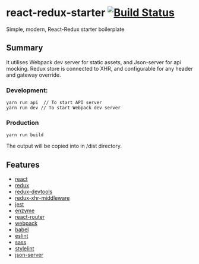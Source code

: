 # react-redux-starter [![Build Status](https://travis-ci.org/celikmus/react-redux-starter.svg?branch=master)](https://travis-ci.org/celikmus/react-redux-starter?branch=master)
Simple, modern, React-Redux starter boilerplate

## Summary
It utilises Webpack dev server for static assets, and Json-server for api mocking. Redux store is connected to XHR, and configurable for any header and gateway override.

### Development:
```
yarn run api  // To start API server
yarn run dev // To start Webpack dev server
```
### Production
```
yarn run build
```
The output will be copied into in /dist directory.

## Features
- [react](https://github.com/facebook/react)
- [redux](https://github.com/rackt/redux)
- [redux-devtools](redux-devtools)
- [redux-xhr-middleware](https://github.com/celikmus/redux-xhr-middleware)
- [jest](https://github.com/facebook/jest)
- [enzyme](https://github.com/airbnb/enzyme)
- [react-router](https://github.com/rackt/react-router)
- [webpack](https://github.com/webpack/webpack)
- [babel](https://github.com/babel/babel)
- [eslint](https://github.com/eslint/eslint)
- [sass](https://github.com/sass/sass)
- [stylelint](https://github.com/stylelint/stylelint)
- [json-server](https://github.com/typicode/json-server)
